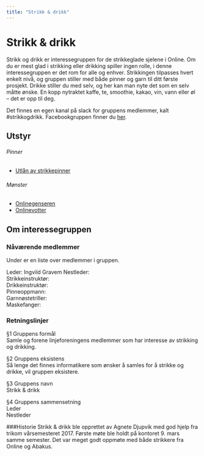 ```yaml
---
title: "Strikk & drikk"
---
```


Strikk & drikk
==================

Strikk og drikk er interessegruppen for de strikkeglade sjelene i Online. Om du er mest glad i strikking eller drikking spiller ingen rolle, i denne interessegruppen er det rom for alle og enhver. Strikkingen tilpasses hvert enkelt nivå, og gruppen stiller med både pinner og garn til ditt første prosjekt. Drikke stiller du med selv, og her kan man nyte det som en selv måtte ønske. En kopp nytraktet kaffe, te, smoothie, kakao, vin, vann eller øl – det er opp til deg.     

Det finnes en egen kanal på slack for gruppens medlemmer, kalt #strikkogdrikk. Facebookgruppen finner du [her](https://www.facebook.com/groups/425451887789051/?fref=ts).

Utstyr
------------------
###### Pinner
- [Utlån av strikkepinner](https://online.ntnu.no/wiki/online/info/innsikt-og-interface/interessegrupper/strikkogdrikk/utlaan/)
###### Mønster
- [Onlinegenseren](https://online.ntnu.no/wiki/online/info/trivia/strikkegenser/)
- [Onlinevotter](https://online.ntnu.no/wiki/online/info/trivia/oppskrift_pa_strikkevotter/)

Om interessegruppen
------------------
### Nåværende medlemmer

Under er en liste over medlemmer i gruppen.

Leder: Ingvild Gravem
Nestleder:  
Strikkeinstruktør:   
Drikkeinstruktør:   
Pinneoppmann:   
Garnnøstetriller:   
Maskefanger:   

### Retningslinjer

§1 Gruppens formål    
Samle og forene linjeforeningens medlemmer som har interesse av strikking og drikking.

§2 Gruppens eksistens    
Så lenge det finnes informatikere som ønsker å samles for å strikke og drikke, vil gruppen eksistere. 

§3 Gruppens navn    
Strikk & drikk  

§4 Gruppens sammensetning    
Leder    
Nestleder  

###Historie
Strikk & drikk ble opprettet av Agnete Djupvik med god hjelp fra trikom vårsemesteret 2017. Første møte ble holdt på kontoret 9. mars samme semester. Det var meget godt oppmøte med både strikkere fra Online og Abakus.